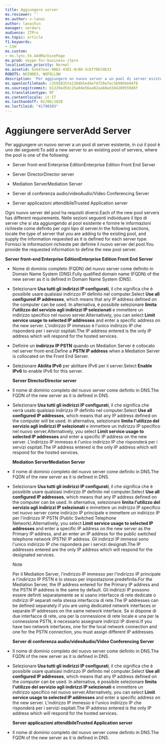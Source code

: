 ```yaml
---
title: Aggiungere server
ms.reviewer: ''
ms.author: v-lanac
author: lanachin
manager: serdars
audience: ITPro
ms.topic: article
f1.keywords:
- CSH
ms.custom:
- ms.lync.tb.AddMachinePage
ms.prod: skype-for-business-itpro
localization_priority: Normal
ms.assetid: 61647eac-9062-4381-9c80-3cbf70b7db33
ROBOTS: NOINDEX, NOFOLLOW
description: 'Per aggiungere un nuovo server a un pool di server esistente, in cui il pool è uno dei seguenti:'
ms.openlocfilehash: c3593835fa1204b5ed4e74729a7ec369069e04f8
ms.sourcegitcommit: b1229ed5dc25a04e56aa02aab8ad3d4209559d8f
ms.translationtype: MT
ms.contentlocale: it-IT
ms.lasthandoff: 02/06/2020
ms.locfileid: "41798503"
---
```

# <a name="add-server"></a><span data-ttu-id="a9d95-103">Aggiungere server</span><span class="sxs-lookup"><span data-stu-id="a9d95-103">Add Server</span></span>
 
<span data-ttu-id="a9d95-104">Per aggiungere un nuovo server a un pool di server esistente, in cui il pool è uno dei seguenti:</span><span class="sxs-lookup"><span data-stu-id="a9d95-104">To add a new server to an existing pool of servers, where the pool is one of the following:</span></span>
  
- <span data-ttu-id="a9d95-105">Server front-end Enterprise Edition</span><span class="sxs-lookup"><span data-stu-id="a9d95-105">Enterprise Edition Front End Server</span></span>
    
- <span data-ttu-id="a9d95-106">Server Director</span><span class="sxs-lookup"><span data-stu-id="a9d95-106">Director server</span></span>
    
- <span data-ttu-id="a9d95-107">Mediation Server</span><span class="sxs-lookup"><span data-stu-id="a9d95-107">Mediation Server</span></span>
    
- <span data-ttu-id="a9d95-108">Server di conferenza audio/video</span><span class="sxs-lookup"><span data-stu-id="a9d95-108">Audio/Video Conferencing Server</span></span>
    
- <span data-ttu-id="a9d95-109">Server applicazioni attendibile</span><span class="sxs-lookup"><span data-stu-id="a9d95-109">Trusted Application server</span></span>
    
<span data-ttu-id="a9d95-110">Ogni nuovo server del pool ha requisiti diversi.</span><span class="sxs-lookup"><span data-stu-id="a9d95-110">Each of the new pool servers has different requirements.</span></span> <span data-ttu-id="a9d95-111">Nelle sezioni seguenti individuare il tipo di server che si sta aggiungendo al pool esistente e fornire le informazioni richieste come definito per ogni tipo di server.</span><span class="sxs-lookup"><span data-stu-id="a9d95-111">In the following sections, locate the type of server that you are adding to the existing pool, and supply the information requested as it is defined for each server type.</span></span> <span data-ttu-id="a9d95-112">Fornisci le informazioni richieste per definire il nuovo server del pool.</span><span class="sxs-lookup"><span data-stu-id="a9d95-112">You provide the requested information to define the new pool server.</span></span>
  
 <span data-ttu-id="a9d95-113">**Server front-end Enterprise Edition**</span><span class="sxs-lookup"><span data-stu-id="a9d95-113">**Enterprise Edition Front End Server**</span></span>
  
- <span data-ttu-id="a9d95-114">Nome di dominio completo (FQDN) del nuovo server come definito in Domain Name System (DNS).</span><span class="sxs-lookup"><span data-stu-id="a9d95-114">Fully qualified domain name (FQDN) of the new server as it is defined in Domain Name System (DNS).</span></span>
    
- <span data-ttu-id="a9d95-115">Selezionare **Usa tutti gli indirizzi IP configurati**, il che significa che è possibile usare qualsiasi indirizzo IP definito nel computer.</span><span class="sxs-lookup"><span data-stu-id="a9d95-115">Select **Use all configured IP addresses**, which means that any IP address defined on the computer can be used.</span></span> <span data-ttu-id="a9d95-116">In alternativa, è possibile selezionare **limita l'utilizzo del servizio agli indirizzi IP selezionati** e immettere un indirizzo specifico nel nuovo server.</span><span class="sxs-lookup"><span data-stu-id="a9d95-116">Alternatively, you can select **Limit service usage to selected IP addresses** and enter a specific address on the new server.</span></span> <span data-ttu-id="a9d95-117">L'indirizzo IP immesso è l'unico indirizzo IP che risponderà per i servizi ospitati.</span><span class="sxs-lookup"><span data-stu-id="a9d95-117">The IP address entered is the only IP address which will respond for the hosted services.</span></span>
    
- <span data-ttu-id="a9d95-118">Definire un **indirizzo IP PSTN** quando un Mediation Server è collocato nel server front-end.</span><span class="sxs-lookup"><span data-stu-id="a9d95-118">Define a **PSTN IP address** when a Mediation Server is collocated on the Front End Server.</span></span>
    
- <span data-ttu-id="a9d95-119">Selezionare **Abilita IPv6** per abilitare IPv6 per il server.</span><span class="sxs-lookup"><span data-stu-id="a9d95-119">Select **Enable IPv6** to enable IPv6 for this server.</span></span>
    
  <span data-ttu-id="a9d95-120">**Server Director**</span><span class="sxs-lookup"><span data-stu-id="a9d95-120">**Director server**</span></span>
  
- <span data-ttu-id="a9d95-121">Il nome di dominio completo del nuovo server come definito in DNS.</span><span class="sxs-lookup"><span data-stu-id="a9d95-121">The FQDN of the new server as it is defined in DNS.</span></span>
    
- <span data-ttu-id="a9d95-122">Selezionare **Usa tutti gli indirizzi IP configurati**, il che significa che verrà usato qualsiasi indirizzo IP definito nel computer.</span><span class="sxs-lookup"><span data-stu-id="a9d95-122">Select **Use all configured IP addresses**, which means that any IP address defined on the computer will be used.</span></span> <span data-ttu-id="a9d95-123">In alternativa, selezionare **limita l'utilizzo del servizio agli indirizzi IP selezionati** e immettere un indirizzo IP specifico nel nuovo server.</span><span class="sxs-lookup"><span data-stu-id="a9d95-123">Alternatively, you select **Limit service usage to selected IP addresses** and enter a specific IP address on the new server.</span></span> <span data-ttu-id="a9d95-124">L'indirizzo IP immesso è l'unico indirizzo IP che risponderà per i servizi ospitati.</span><span class="sxs-lookup"><span data-stu-id="a9d95-124">The IP address entered is the only IP address which will respond for the hosted services.</span></span>
    
  <span data-ttu-id="a9d95-125">**Mediation Server**</span><span class="sxs-lookup"><span data-stu-id="a9d95-125">**Mediation Server**</span></span>
  
- <span data-ttu-id="a9d95-126">Il nome di dominio completo del nuovo server come definito in DNS.</span><span class="sxs-lookup"><span data-stu-id="a9d95-126">The FQDN of the new server as it is defined in DNS.</span></span>
    
- <span data-ttu-id="a9d95-127">Selezionare **Usa tutti gli indirizzi IP configurati**, il che significa che è possibile usare qualsiasi indirizzo IP definito nel computer.</span><span class="sxs-lookup"><span data-stu-id="a9d95-127">Select **Use all configured IP addresses**, which means that any IP address defined on the computer can be used.</span></span> <span data-ttu-id="a9d95-128">In alternativa, selezionare **limita l'utilizzo del servizio agli indirizzi IP selezionati** e immettere un indirizzo IP specifico nel nuovo server come indirizzo IP principale e immettere un indirizzo IP per l'indirizzo IP PSTN (Public Switched Telephone Network).</span><span class="sxs-lookup"><span data-stu-id="a9d95-128">Alternatively, you select **Limit service usage to selected IP addresses** and enter a specific IP address on the new server as the Primary IP address, and an enter an IP address for the public switched telephone network (PSTN) IP address.</span></span> <span data-ttu-id="a9d95-129">Gli indirizzi IP immessi sono l'unico indirizzo IP che risponderà per i servizi designati.</span><span class="sxs-lookup"><span data-stu-id="a9d95-129">The IP addresses entered are the only IP address which will respond for the designated services.</span></span>
    
    > [!NOTE]
    > <span data-ttu-id="a9d95-130">Per il Mediation Server, l'indirizzo IP immesso per l'indirizzo IP principale e l'indirizzo IP PSTN è lo stesso per impostazione predefinita.</span><span class="sxs-lookup"><span data-stu-id="a9d95-130">For the Mediation Server, the IP address entered for the Primary IP address and the PSTN IP address is the same by default.</span></span> <span data-ttu-id="a9d95-131">Gli indirizzi IP possono essere definiti separatamente se si usano interfacce di rete dedicate o indirizzi IP separati nella stessa interfaccia di rete.</span><span class="sxs-lookup"><span data-stu-id="a9d95-131">The IP addresses can be defined separately if you are using dedicated network interfaces or separate IP addresses on the same network interface.</span></span> <span data-ttu-id="a9d95-132">Se si dispone di due interfacce di rete, una per la connessione di rete locale e una per la connessione PSTN, è necessario assegnare indirizzi IP diversi.</span><span class="sxs-lookup"><span data-stu-id="a9d95-132">If you have two network interfaces, one for the local network connection and one for the PSTN connection, you must assign different IP addresses.</span></span> 
  
  <span data-ttu-id="a9d95-133">**Server di conferenza audio/video**</span><span class="sxs-lookup"><span data-stu-id="a9d95-133">**Audio/Video Conferencing Server**</span></span>
  
- <span data-ttu-id="a9d95-134">Il nome di dominio completo del nuovo server come definito in DNS.</span><span class="sxs-lookup"><span data-stu-id="a9d95-134">The FQDN of the new server as it is defined in DNS.</span></span>
    
- <span data-ttu-id="a9d95-135">Selezionare **Usa tutti gli indirizzi IP configurati**, il che significa che è possibile usare qualsiasi indirizzo IP definito nel computer.</span><span class="sxs-lookup"><span data-stu-id="a9d95-135">Select **Use all configured IP addresses**, which means that any IP address defined on the computer can be used.</span></span> <span data-ttu-id="a9d95-136">In alternativa, è possibile selezionare **limita l'utilizzo del servizio agli indirizzi IP selezionati** e immettere un indirizzo specifico nel nuovo server.</span><span class="sxs-lookup"><span data-stu-id="a9d95-136">Alternatively, you can select **Limit service usage to selected IP addresses** and enter a specific address on the new server.</span></span> <span data-ttu-id="a9d95-137">L'indirizzo IP immesso è l'unico indirizzo IP che risponderà per i servizi ospitati.</span><span class="sxs-lookup"><span data-stu-id="a9d95-137">The IP address entered is the only IP address which will respond for the hosted services.</span></span>
    
  <span data-ttu-id="a9d95-138">**Server applicazioni attendibile**</span><span class="sxs-lookup"><span data-stu-id="a9d95-138">**Trusted Application server**</span></span>
  
- <span data-ttu-id="a9d95-139">Il nome di dominio completo del nuovo server come definito in DNS.</span><span class="sxs-lookup"><span data-stu-id="a9d95-139">The FQDN of the new server as it is defined in DNS.</span></span>
    

